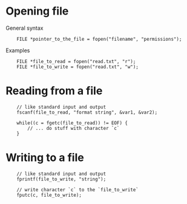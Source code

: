 
# Opening file
General syntax
```
	FILE *pointer_to_the_file = fopen("filename", "permissions");
```

Examples
```
	FILE *file_to_read = fopen("read.txt", "r");
	FILE *file_to_write = fopen("read.txt", "w");
```


# Reading from a file
```
	// like standard input and output
	fscanf(file_to_read, "format string", &var1, &var2);

	while((c = fgetc(file_to_read)) != EOF) {
		// ... do stuff with character `c`
	}
```


# Writing to a file
```
	// like standard input and output
	fprintf(file_to_write, "string");

	// write character `c` to the `file_to_write`
	fputc(c, file_to_write);
```

